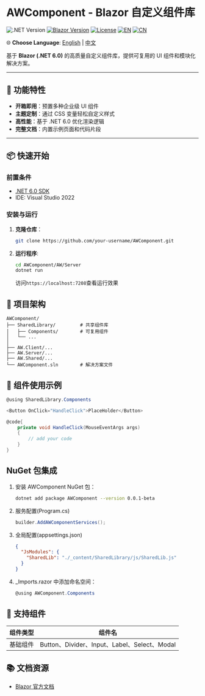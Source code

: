 ﻿# AWComponent - Blazor 自定义组件库

![.NET Version](https://img.shields.io/badge/.NET-6.0-blueviolet)
[![Blazor Version](https://img.shields.io/badge/Blazor-WebAssembly%20.NET%206.0-blue)](https://dotnet.microsoft.com/apps/aspnet/web-apps/blazor)
[![License](https://img.shields.io/badge/License-MIT-green)](LICENSE.txt)
[![EN](https://img.shields.io/badge/Language-English-blue)](README.en-US.md)
[![CN](https://img.shields.io/badge/语言-中文-red)](README.md)

🌐 **Choose Language**: 
[English](README.en-US.md) | [中文](README.md) 

基于 **Blazor (.NET 6.0)** 的高质量自定义组件库，提供可复用的 UI 组件和模块化解决方案。

---

## 🚀 功能特性

- **开箱即用**：预置多种企业级 UI 组件
- **主题定制**：通过 CSS 变量轻松自定义样式
- **高性能**：基于 .NET 6.0 优化渲染逻辑
- **完整文档**：内置示例页面和代码片段

---

## 📦 快速开始

### 前置条件
- [.NET 6.0 SDK](https://dotnet.microsoft.com/download/dotnet/6.0)
- IDE: Visual Studio 2022

### 安装与运行

1. **克隆仓库**：

   ```bash
   git clone https://github.com/your-username/AWComponent.git
   ```

2. **运行程序**:

    ```bash
    cd AWComponent/AW/Server
    dotnet run
    ```

    访问`https://localhost:7208`查看运行效果

## 📂 项目架构

```text
AWComponent/
├── SharedLibrary/         # 共享组件库
│   ├── Components/        # 可复用组件
│   └── ...
│
├── AW.Client/...
├── AW.Server/...
├── AW.Shared/...
└── AWComponent.sln        # 解决方案文件
```

## 🔧 组件使用示例

```csharp
@using SharedLibrary.Components

<Button OnClick="HandleClick">PlaceHolder</Button>

@code{
    private void HandleClick(MouseEventArgs args)
    {
        // add your code
    }
}
```

## NuGet 包集成

1. 安装 AWComponent NuGet 包：

   ```bash
   dotnet add package AWComponent --version 0.0.1-beta
   ```

2. 服务配置(Program.cs)

    ```csharp
    builder.AddAWComponentServices();
    ```

3. 全局配置(appsettings.json)

    ```json
    {
      "JsModules": {
        "SharedLib": "./_content/SharedLibrary/js/SharedLib.js"
      }
    }
    ```

4. _Imports.razor 中添加命名空间：

    ```csharp
    @using AWComponent.Components
    ```

## 🧩 支持组件

|组件类型|组件名|
|---|---|
|基础组件|Button、Divider、Input、Label、Select、Modal|

## 📚 文档资源

- [Blazor 官方文档](https://learn.microsoft.com/en-us/aspnet/core/blazor/?view=aspnetcore-6.0)
